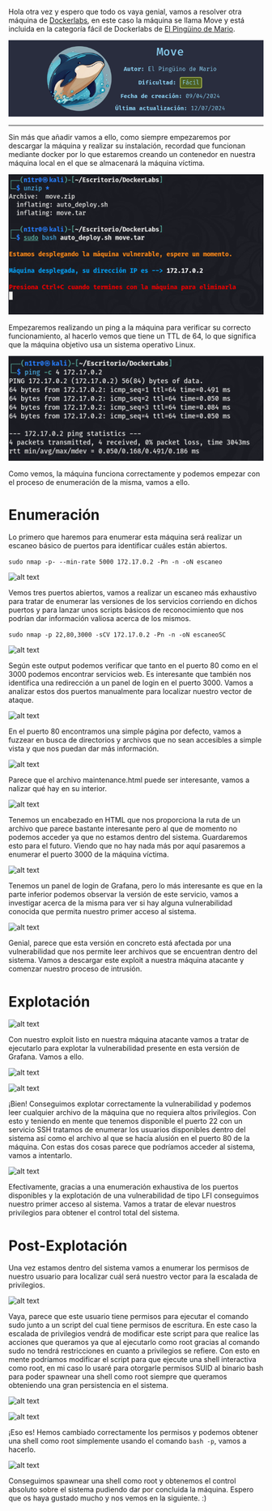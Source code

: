 
Hola otra vez y espero que todo os vaya genial, vamos a resolver otra máquina de [Dockerlabs](https://dockerlabs.es/#/), en este caso la máquina se llama Move y está incluida en la categoría fácil de Dockerlabs de [El Pingüino de Mario](https://www.youtube.com/channel/UCGLfzfKRUsV6BzkrF1kJGsg).

![alt text](images/image.png)

---------------------------------------------------------------------------------------------------------------------------------------------------

Sin más que añadir vamos a ello, como siempre empezaremos por descargar la máquina y realizar su instalación, recordad que funcionan mediante docker por lo que estaremos creando un contenedor en nuestra máquina local en el que se almacenará la máquina víctima.

![alt text](images/image-1.png)

Empezaremos realizando un ping a la máquina para verificar su correcto funcionamiento, al hacerlo vemos que tiene un TTL de 64, lo que significa que la máquina objetivo usa un sistema operativo Linux.

![alt text](images/image-2.png)

Como vemos, la máquina funciona correctamente y podemos empezar con el proceso de enumeración de la misma, vamos a ello.

# Enumeración

Lo primero que haremos para enumerar esta máquina será realizar un escaneo básico de puertos para identificar cuáles están abiertos.

```sudo nmap -p- --min-rate 5000 172.17.0.2 -Pn -n -oN escaneo```

![alt text](images/image-3.png)

Vemos tres puertos abiertos, vamos a realizar un escaneo más exhaustivo para tratar de enumerar las versiones de los servicios corriendo en dichos puertos y para lanzar unos scripts básicos de reconocimiento que nos podrían dar información valiosa acerca de los mismos.

``sudo nmap -p 22,80,3000 -sCV 172.17.0.2 -Pn -n -oN escaneoSC``

![alt text](images/image-4.png)

Según este output podemos verificar que tanto en el puerto 80 como en el 3000 podemos encontrar servicios web. Es interesante que también nos identifica una redirección a un panel de login en el puerto 3000. Vamos a analizar estos dos puertos manualmente para localizar nuestro vector de ataque.

![alt text](images/image-5.png)

En el puerto 80 encontramos una simple página por defecto, vamos a fuzzear en busca de directorios y archivos que no sean accesibles a simple vista y que nos puedan dar más información.

![alt text](images/image-6.png)

Parece que el archivo maintenance.html puede ser interesante, vamos a nalizar qué hay en su interior.

![alt text](images/image-8.png)

Tenemos un encabezado en HTML que nos proporciona la ruta de un archivo que parece bastante interesante pero al que de momento no podemos acceder ya que no estamos dentro del sistema. Guardaremos esto para el futuro. Viendo que no hay nada más por aquí pasaremos a enumerar el puerto 3000 de la máquina víctima.

![alt text](images/image-9.png)

Tenemos un panel de login de Grafana, pero lo más interesante es que en la parte inferior podemos observar la versión de este servicio, vamos a investigar acerca de la misma para ver si hay alguna vulnerabilidad conocida que permita nuestro primer acceso al sistema.

![alt text](images/image-10.png)

Genial, parece que esta versión en concreto está afectada por una vulnerabilidad que nos permite leer archivos que se encuentran dentro del sistema. Vamos a descargar este exploit a nuestra máquina atacante y comenzar nuestro proceso de intrusión.

# Explotación

![alt text](images/image-11.png)

Con nuestro exploit listo en nuestra máquina atacante vamos a tratar de ejecutarlo para explotar la vulnerabilidad presente en esta versión de Grafana. Vamos a ello.

![alt text](images/image-12.png)

![alt text](images/image-13.png)

¡Bien! Conseguimos explotar correctamente la vulnerabilidad y podemos leer cualquier archivo de la máquina que no requiera altos privilegios. Con esto y teniendo en mente que tenemos disponible el puerto 22 con un servicio SSH tratamos de enumerar los usuarios disponibles dentro del sistema así como el archivo al que se hacía alusión en el puerto 80 de la máquina. Con estas dos cosas parece que podríamos acceder al sistema, vamos a intentarlo.

![alt text](images/image-14.png)

Efectivamente, gracias a una enumeración exhaustiva de los puertos disponibles y la explotación de una vulnerabilidad de tipo LFI conseguimos nuestro primer acceso al sistema. Vamos a tratar de elevar nuestros privilegios para obtener el control total del sistema.

# Post-Explotación

Una vez estamos dentro del sistema vamos a enumerar los permisos de nuestro usuario para localizar cuál será nuestro vector para la escalada de privilegios.

![alt text](images/image-15.png)

Vaya, parece que este usuario tiene permisos para ejecutar el comando sudo junto a un script del cual tiene permisos de escritura. En este caso la escalada de privilegios vendrá de modificar este script para que realice las acciones que queramos ya que al ejecutarlo como root gracias al comando sudo no tendrá restricciones en cuanto a privilegios se refiere. Con esto en mente podríamos modificar el script para que ejecute una shell interactiva como root, en mi caso lo usaré para otorgarle permisos SUID al binario bash para poder spawnear una shell como root siempre que queramos obteniendo una gran persistencia en el sistema.

![alt text](images/image-16.png)

![alt text](images/image-17.png)

¡Eso es! Hemos cambiado correctamente los permisos y podemos obtener una shell como root simplemente usando el comando ``bash -p``, vamos a hacerlo.

![alt text](images/image-18.png)

Conseguimos spawnear una shell como root y obtenemos el control absoluto sobre el sistema pudiendo dar por concluida la máquina. Espero que os haya gustado mucho y nos vemos en la siguiente. :)



